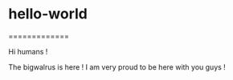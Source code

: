 # hello-world
=============

Hi humans !

The bigwalrus is here !
I am very proud to be here with you guys !

